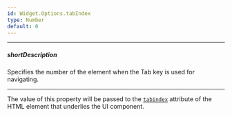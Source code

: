 ```yaml
---
id: Widget.Options.tabIndex
type: Number
default: 0
---
```

---
##### shortDescription
Specifies the number of the element when the Tab key is used for navigating.

---
The value of this property will be passed to the <a href="https://www.w3schools.com/tags/att_global_tabindex.asp" target="_blank">`tabindex`</a> attribute of the HTML element that underlies the UI component.